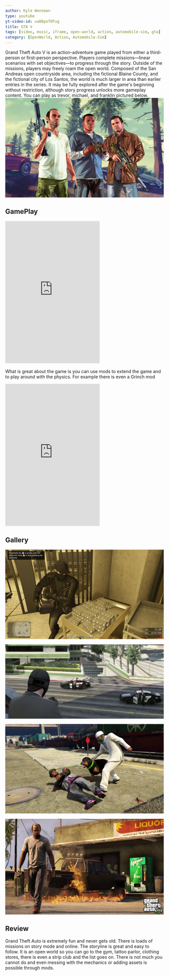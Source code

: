 ```yaml
---
author: Kyle Wensman
type: youtube
yt-video-id: uaB8poTOFug
title: GTA V
tags: [video, music, iframe, open-world, action, automobile-sim, gta]
category: [OpenWorld, Action, Automobile-Sim]
---
```

Grand Theft Auto V is an action-adventure game played from either a third-person or first-person perspective. Players complete missions—linear scenarios with set objectives—to progress through the story. Outside of the missions, players may freely roam the open world. Composed of the San Andreas open countryside area, including the fictional Blaine County, and the fictional city of Los Santos, the world is much larger in area than earlier entries in the series. It may be fully explored after the game's beginning without restriction, although story progress unlocks more gameplay content. You can play as trevor, michael, and franklin pictured below.
![gta 5 trevor michael and franklin](../img/gta-v/grand-theft-auto-v.jpg)

## GamePlay

<iframe style="height: 450px;" src="https://www.youtube.com/embed/mHaJqQ20400" frameborder="0" allow="accelerometer; autoplay; encrypted-media; gyroscope; picture-in-picture" allowfullscreen></iframe>

What is great about the game is you can use mods to extend the game and to play around with the physics.
For example there is even a Grinch mod

<iframe style="height: 450px;" src="https://www.youtube.com/embed/RlFaUf2YAqs" frameborder="0" allow="accelerometer; autoplay; encrypted-media; gyroscope; picture-in-picture" allowfullscreen></iframe>

## Gallery

![gta 5 casino diamond heist](../img/gta-v/gta-online-casino-diamond-heist-sneaky.jpg)

![gta 5 shooting cops](../img/gta-v/gta-5-shooting-cops.jpg)

![gta 5 chop](../img/gta-v/gta-v-chop.jpg)

![gta 5 trevor](../img/gta-v/gta-v-trevor.jpg)

## Review

Grand Theft Auto is extremely fun and never gets old. There is loads of missions on story mode and online. The storyline is great and easy to follow. It is an open world so you can go to the gym, tattoo parlor, clothing stores, there is even a strip club and the list goes on. There is not much you cannot do and even messing with the mechanics or adding assets is possible through mods.

